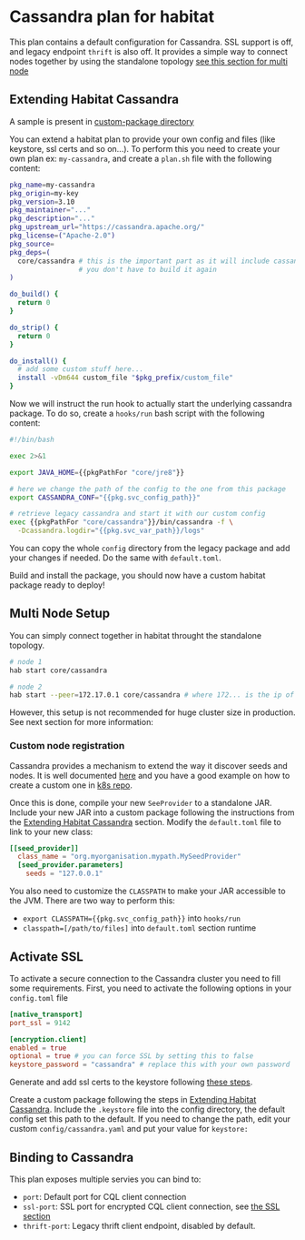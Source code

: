 Cassandra plan for habitat
==========================

This plan contains a default configuration for Cassandra. SSL support is
off, and legacy endpoint `thrift` is also off.
It provides a simple way to connect nodes together by using the standalone
topology [see this section for multi node](#multi-node-setup)

Extending Habitat Cassandra
---------------------------

A sample is present in [custom-package directory](./custom-package)

You can extend a habitat plan to provide your own config and files (like
keystore, ssl certs and so on...). To perform this you need to create your
own plan ex: `my-cassandra`, and create a `plan.sh` file with the following content:

```bash
pkg_name=my-cassandra
pkg_origin=my-key
pkg_version=3.10
pkg_maintainer="..."
pkg_description="..."
pkg_upstream_url="https://cassandra.apache.org/"
pkg_license=("Apache-2.0")
pkg_source=
pkg_deps=(
  core/cassandra # this is the important part as it will include cassandra and
                 # you don't have to build it again
)

do_build() {
  return 0
}

do_strip() {
  return 0
}

do_install() {
  # add some custom stuff here...
  install -vDm644 custom_file "$pkg_prefix/custom_file"
}
```

Now we will instruct the run hook to actually start the underlying cassandra
package. To do so, create a `hooks/run` bash script with the following content:

```bash
#!/bin/bash

exec 2>&1

export JAVA_HOME={{pkgPathFor "core/jre8"}}

# here we change the path of the config to the one from this package
export CASSANDRA_CONF="{{pkg.svc_config_path}}"

# retrieve legacy cassandra and start it with our custom config
exec {{pkgPathFor "core/cassandra"}}/bin/cassandra -f \
  -Dcassandra.logdir="{{pkg.svc_var_path}}/logs"
```

You can copy the whole `config` directory from the legacy package and add your
changes if needed. Do the same with `default.toml`.

Build and install the package, you should now have a custom habitat package
ready to deploy!

Multi Node Setup
----------------

You can simply connect together in habitat throught the standalone topology.

```bash
# node 1
hab start core/cassandra

# node 2
hab start --peer=172.17.0.1 core/cassandra # where 172... is the ip of the first node
```

However, this setup is not recommended for huge cluster size in production.
See next section for more information:

### Custom node registration

Cassandra provides a mechanism to extend the way it discover seeds and nodes. It is
well documented [here](http://docs.datastax.com/en/archived/cassandra/1.2/cassandra/configuration/configCassandra_yaml_r.html#reference_ds_qfg_n1r_1k__seed_provider) and you have a good example on how to create a custom one in
[k8s repo](https://github.com/kubernetes/kubernetes/blob/master/examples/storage/cassandra/java/src/main/java/io/k8s/cassandra/KubernetesSeedProvider.java).

Once this is done, compile your new `SeeProvider` to a standalone JAR.
Include your new JAR into a custom package following the instructions from the
[Extending Habitat Cassandra](extending-habitat-cassandra) section.
Modify the `default.toml` file to link to your new class:

```toml
[[seed_provider]]
  class_name = "org.myorganisation.mypath.MySeedProvider"
  [seed_provider.parameters]
    seeds = "127.0.0.1"
```

You also need to customize the `CLASSPATH` to make your JAR accessible to the
JVM. There are two way to perform this:

- `export CLASSPATH={{pkg.svc_config_path}}` into `hooks/run`
- `classpath=[/path/to/files]` into `default.toml` section runtime

Activate SSL
------------

To activate a secure connection to the Cassandra cluster you need to fill some
requirements.
First, you need to activate the following options in your `config.toml` file

```toml
[native_transport]
port_ssl = 9142

[encryption.client]
enabled = true
optional = true # you can force SSL by setting this to false
keystore_password = "cassandra" # replace this with your own password
```

Generate and add ssl certs to the keystore following
[these steps](http://docs.datastax.com/en/cassandra/3.0/cassandra/configuration/secureSSLCertificates.html).

Create a custom package following the steps in
[Extending Habitat Cassandra](extending-habitat-cassandra).
Include the `.keystore` file into the config directory, the default config
set this path to the default. If you need to change the path, edit your custom
`config/cassandra.yaml` and put your value for `keystore:`

Binding to Cassandra
--------------------

This plan exposes multiple servies you can bind to:

- `port`: Default port for CQL client connection
- `ssl-port`: SSL port for encrypted CQL client connection, see [the SSL section](#activate-ssl)
- `thrift-port`: Legacy thrift client endpoint, disabled by default.
